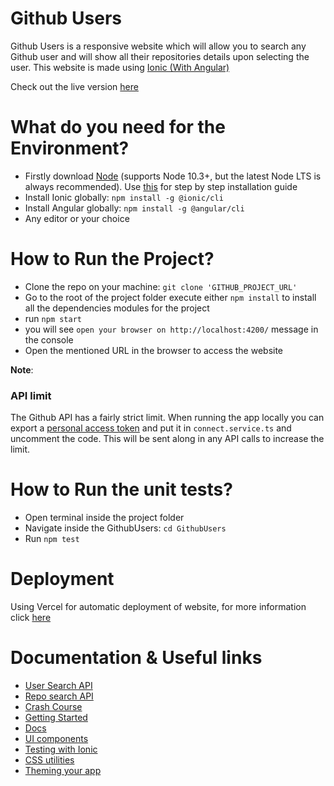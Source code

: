 # Github Users

Github Users is a responsive website which will allow you to search any Github user and will show all their repositories details upon selecting the user. This website is made using [Ionic (With Angular)](https://ionicframework.com/docs/angular/overview)

Check out the live version [here](https://github-users-preetiw.vercel.app/)

# What do you need for the Environment?
* Firstly download [Node](https://nodejs.org/) (supports Node 10.3+, but the latest Node LTS is always recommended). Use [this](https://www.youtube.com/playlist?list=PLBBog2r6uMCQN4X3Aa_jM9qVjgMCHMWx6) for step by step installation guide 
* Install Ionic globally: `npm install -g @ionic/cli`
* Install Angular globally: `npm install -g @angular/cli`
* Any editor or your choice

# How to Run the Project?
* Clone the repo on your machine: `git clone 'GITHUB_PROJECT_URL'`
* Go to the root of the project folder execute either `npm install` to install all the dependencies modules for the project
* run `npm start`
* you will see `open your browser on http://localhost:4200/` message in the console
* Open the mentioned URL in the browser to access the website

__Note__:
### API limit

The Github API has a fairly strict limit. When running the app locally you can export a [personal
access token](https://github.com/blog/1509-personal-api-tokens) and put it in `connect.service.ts` and uncomment the code. This will be
sent along in any API calls to increase the limit.


# How to Run the unit tests?

* Open terminal inside the project folder
* Navigate inside the GithubUsers: `cd GithubUsers`
* Run `npm test`

# Deployment

Using Vercel for automatic deployment of website, for more information click [here](https://vercel.com/) 

# Documentation & Useful links
- [User Search API](https://docs.github.com/en/rest/reference/search#search-users)
- [Repo search API](https://docs.github.com/en/rest/reference/repos#list-repositories-for-a-user)
- [Crash Course](https://www.youtube.com/watch?v=r2ga-iXS5i4)
- [Getting Started](https://ionicframework.com/getting-started#cli)
- [Docs](https://ionicframework.com/docs)
- [UI components](https://ionicframework.com/docs/components/)
- [Testing with Ionic](https://ionicframework.com/docs/building/testing)
- [CSS utilities](https://ionicframework.com/docs/layout/css-utilities)
- [Theming your app](https://ionicframework.com/docs/theming/basics)
